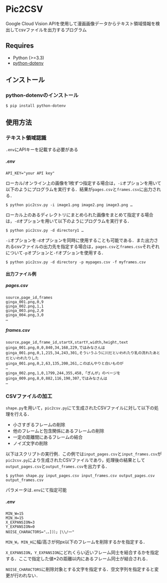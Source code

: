 Pic2CSV
=============

Google Cloud Vision APIを使用して漫画画像データからテキスト領域情報を検出してcsvファイルを出力するプログラム

## Requires
- Python (>=3.3)
- [python-dotenv](https://github.com/theskumar/python-dotenv)

## インストール
### python-dotenvのインストール
```
$ pip install python-dotenv
```

## 使用方法
### テキスト領域認識
`.env`にAPIキーを記載する必要がある

##### .env
```
API_KEY="your API key"
```

ローカル/オンライン上の画像を1枚ずつ指定する場合は，`-i`オプションを用いて以下のようにプログラムを実行する．結果が`pages.csv`と`frames.csv`に出力される．
```
$ python pic2csv.py -i image1.png image2.png image3.png …
```
ローカル上のあるディレクトリにまとめられた画像をまとめて指定する場合は，`-d`オプションを用いて以下のようにプログラムを実行する．
```
$ python pic2csv.py -d directory1 …
```
`-i`オプションを`-d`オプションを同時に使用することも可能である．また出力されるcsvファイルの出力先を指定する場合は，`pages.csv`と`frames.csv`それぞれについて`-p`オプションと`-f`オプションを使用する．

```
$ python pic2csv.py -d directory -p mypages.csv -f myframes.csv
```

#### 出力ファイル例
##### pages.csv
```
source,page_id,frames
ginga_001.png,0,9
ginga_002.png,1,1
ginga_003.png,2,0
ginga_004.png,3,0
…
```

##### frames.csv
```
source,page_id,frame_id,startX,startY,width,height,text
ginga_001.png,0,0,840,34,168,229,ではみなさんは
ginga_001.png,0,1,215,34,243,301,そういうふうに川だといわれたり乳の流れたあとだといわれたりした
ginga_001.png,0,2,63,135,200,261,このぼんやりと白いものが
…
ginga_002.png,1,0,1799,244,355,458,「ぎんが」のページを
ginga_009.png,8,0,882,116,190,307,ではみなさんは
…
```


### CSVファイルの加工
`shape.py`を用いて，`pic2csv.py`にて生成されたCSVファイルに対して以下の処理を行える．

- 小さすぎるフレームの削除
- 他のフレームと包含関係にあるフレームの削除
- 一定の距離間にあるフレームの結合
- ノイズ文字の削除


以下はスクリプトの実行例．この例では`input_pages.csv`と`input_frames.csv`が`pic2csv.py`により生成されたCSVファイルであり，処理後の結果として`output_pages.csv`と`output_frames.csv`を出力する．
```
$ python shape.py input_pages.csv input_frames.csv output_pages.csv output_frames.csv
```

パラメータは`.env`にて指定可能
##### .env
```
MIN_W=15
MIN_H=15
X_EXPANSION=3
Y_EXPANSION=0
NOISE_CHARACTORS="、。])）」|\\/一"
```

`MIN_W`，`MIN_H`に幅/高さが何px以下のフレームを削除するかを指定する．

`X_EXPANSION`，`Y_EXPANSION`にどれくらい近いフレーム同士を結合するかを指定する．ここで指定した値*2の距離以内にあるフレーム同士が結合される．

`NOISE_CHARACTORS`に削除対象とする文字を指定する．空文字列を指定すると変更が行われない．
